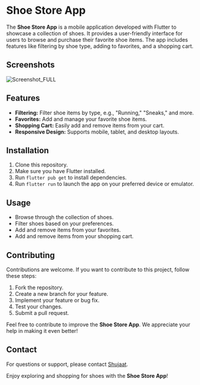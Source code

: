 # Shoe Store App

The **Shoe Store App** is a mobile application developed with Flutter to showcase a collection of shoes. It provides a user-friendly interface for users to browse and purchase their favorite shoe items. The app includes features like filtering by shoe type, adding to favorites, and a shopping cart.

## Screenshots

![Screenshot_FULL](https://github.com/shujaatsunasra/FluShoes/assets/142157275/9bffe996-5736-4faa-aa96-8883dfa29255)

## Features

- **Filtering:** Filter shoe items by type, e.g., "Running," "Sneaks," and more.
- **Favorites:** Add and manage your favorite shoe items.
- **Shopping Cart:** Easily add and remove items from your cart.
- **Responsive Design:** Supports mobile, tablet, and desktop layouts.

## Installation

1. Clone this repository.
2. Make sure you have Flutter installed.
3. Run `flutter pub get` to install dependencies.
4. Run `flutter run` to launch the app on your preferred device or emulator.

## Usage

- Browse through the collection of shoes.
- Filter shoes based on your preferences.
- Add and remove items from your favorites.
- Add and remove items from your shopping cart.

## Contributing

Contributions are welcome. If you want to contribute to this project, follow these steps:

1. Fork the repository.
2. Create a new branch for your feature.
3. Implement your feature or bug fix.
4. Test your changes.
5. Submit a pull request.

Feel free to contribute to improve the **Shoe Store App**. We appreciate your help in making it even better!

## Contact

For questions or support, please contact [Shujaat](https://github.com/shujaatsunasra).

Enjoy exploring and shopping for shoes with the **Shoe Store App**!

